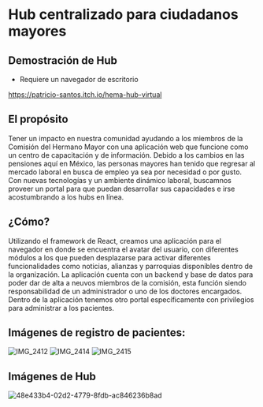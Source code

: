 # Hub centralizado para ciudadanos mayores

## Demostración de Hub
* Requiere un navegador de escritorio

https://patricio-santos.itch.io/hema-hub-virtual

## El propósito
Tener un impacto en nuestra comunidad ayudando a los miembros de la Comisión del Hermano Mayor con una aplicación web que funcione como un centro de capacitación y de información. Debido a los cambios en las pensiones aquí en México, las personas mayores han tenido que regresar al mercado laboral en busca de empleo ya sea por necesidad o por gusto. Con nuevas tecnologías y un ambiente dinámico laboral, buscamnos proveer un portal para que puedan desarrollar sus capacidades e irse acostumbrando a los hubs en línea.

## ¿Cómo?
Utilizando el framework de React, creamos una aplicación para el navegador en donde se encuentra el avatar del usuario, con diferentes módulos a los que pueden desplazarse para activar diferentes funcionalidades como noticias, alianzas y parroquias disponibles dentro de la organización. La aplicación cuenta con un backend y base de datos para poder dar de alta a neuvos miembros de la comisión, esta función siendo responsabilidad de un administrador o uno de los doctores encargados. Dentro de la aplicación tenemos otro portal específicamente con privilegios para administrar a los pacientes.

## Imágenes de registro de pacientes:
![IMG_2412](https://github.com/alex-moons/entrega1Equipo6/assets/93957227/546cb637-625a-46e6-9832-3337ce36a68a)
![IMG_2414](https://github.com/alex-moons/entrega1Equipo6/assets/93957227/60867033-43e0-4e53-9fc2-8b9bf643512b)
![IMG_2415](https://github.com/alex-moons/entrega1Equipo6/assets/93957227/0ab9843b-e813-4cc3-a18d-8165d048fd15)

## Imágenes de Hub
![48e433b4-02d2-4779-8fdb-ac846236b8ad](https://github.com/alex-moons/entrega1Equipo6/assets/93957227/5a987d47-529f-4145-8b0c-1dfa7f2eb217)
